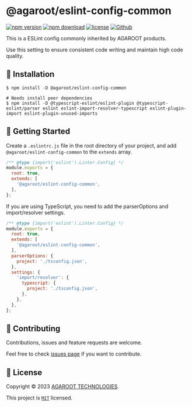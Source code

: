 # @agaroot/eslint-config-common

[![npm version](https://badge.fury.io/js/@agaroot%2Feslint-config-common.svg)](https://www.npmjs.com/package/@agaroot/eslint-config-common)
[![npm download](https://img.shields.io/npm/dm/@agaroot/eslint-config-common.svg)](https://www.npmjs.com/package/@agaroot/eslint-config-common)
[![license](https://img.shields.io/badge/License-MIT-green.svg)](https://github.com/agaroot-technologies/eslint-config/blob/main/packages/common/LICENSE)
[![Github](https://img.shields.io/github/followers/agaroot-technologies?label=Follow&logo=github&style=social)](https://github.com/orgs/agaroot-technologies/followers)

This is a ESLint config commonly inherited by AGAROOT products.

Use this setting to ensure consistent code writing and maintain high code quality.

## 🚀 Installation

```shell
$ npm install -D @agaroot/eslint-config-common

# Needs install peer dependencies
$ npm install -D @typescript-eslint/eslint-plugin @typescript-eslint/parser eslint eslint-import-resolver-typescript eslint-plugin-import eslint-plugin-unused-imports
```

## 👏 Getting Started

Create a `.eslintrc.js` file in the root directory of your project, and add `@agaroot/eslint-config-common` to the `extends` array.

```js
/** @type {import('eslint').Linter.Config} */
module.exports = {
  root: true,
  extends: [
    '@agaroot/eslint-config-common',
  ],
};
```

If you are using TypeScript, you need to add the parserOptions and import/resolver settings.

```js
/** @type {import('eslint').Linter.Config} */
module.exports = {
  root: true,
  extends: [
    '@agaroot/eslint-config-common',
  ],
  parserOptions: {
    project: './tsconfig.json',
  },
  settings: {
    'import/resolver': {
      typescript: {
        project: './tsconfig.json',
      },
    },
  },
};
```

## 🤝 Contributing

Contributions, issues and feature requests are welcome.

Feel free to check [issues page](https://github.com/agaroot-technologies/eslint-config/issues) if you want to contribute.

## 📝 License

Copyright © 2023 [AGAROOT TECHNOLOGIES](https://tech.agaroot.co.jp/).

This project is [```MIT```](https://github.com/agaroot-technologies/eslint-config/blob/main/packages/common/LICENSE) licensed.
